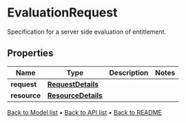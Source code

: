 

# EvaluationRequest

Specification for a server side evaluation of entitlement.

## Properties

| Name | Type | Description | Notes |
|------------ | ------------- | ------------- | -------------|
|**request** | [**RequestDetails**](RequestDetails.md) |  |  |
|**resource** | [**ResourceDetails**](ResourceDetails.md) |  |  |



[Back to Model list](../README.md#documentation-for-models) &#8226; [Back to API list](../README.md#documentation-for-api-endpoints) &#8226; [Back to README](../README.md)


